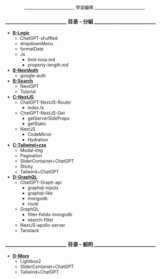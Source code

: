 <p align="center">
    _________________________ 學習編碼 _________________________
</p>

### _________________________ 目录 - 分組 _________________________

- [**B-Logic**](https://github.com/SinsamutQ/fontend/tree/main/B-Logic)
    - ChatGPT-shuffled
    - dropdownMenu
    - formatDate
    - Js
        - limit-loop.md
        - property-length.md
- [**B-NextAuth**](https://github.com/SinsamutQ/fontend/tree/main/B-NextAuth)
    - google-auth
- [**B-Search**](https://github.com/SinsamutQ/fontend/tree/main/B-Search)
    - NextGPT
    - Tutorial
- [**C-NextJS**](https://github.com/SinsamutQ/fontend/tree/main/C-NextJS)
    - ChatGPT-NextJS-Router
        - index.ts
    - ChatGPT-NextJS-Get
        - getServerSideProps
        - getStatic
    - NextJS
        - CodeMirror
        - Hydration
- [**C-Tailwind+css**](https://github.com/SinsamutQ/fontend/tree/main/C-Tailwind+css)
    - Modal-img
    - Pagination
    - SliderContainer+ChatGPT
    - Sticky
    - Tailwind+ChatGPT
- [**D-GraphQL**](https://github.com/SinsamutQ/fontend/tree/main/D-GraphQL)
    - ChatGPT-Graph-api
        - graphql-inputs
        - graphql-like
        - mongodb
        - route
    - GraphQL
        - filter-fields-mongodb
        - search-filter
    - NextJS-apollo-server
    - Tanstack

### _________________________ 目录 - 般的 _________________________

- [**D-More**](https://github.com/SinsamutQ/fontend/tree/main/D-More)
    - Lightbox2
    - SliderContainer+ChatGPT
    - Tailwind+ChatGPT
